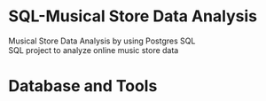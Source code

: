 # SQL-Musical Store Data Analysis
Musical Store Data Analysis by using Postgres SQL<br>
SQL project to analyze online music store data<br>
<H1>Database and Tools</H1>
